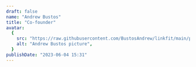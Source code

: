 ```yaml
---
draft: false
name: "Andrew Bustos"
title: "Co-founder"
avatar:
  {
    src: "https://raw.githubusercontent.com/BustosAndrew/linkfit/main/public/profile.jpeg",
    alt: "Andrew Bustos picture",
  }
publishDate: "2023-06-04 15:31"
---
```

